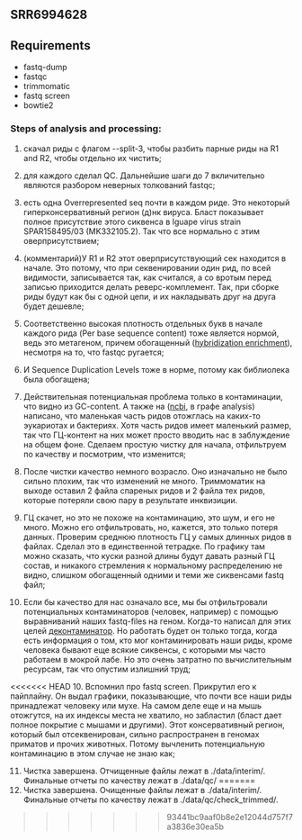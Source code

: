 ## SRR6994628

## Requirements

- fastq-dump
- fastqc
- trimmomatic
- fastq screen
- bowtie2


### Steps of analysis and processing:

1. скачал риды с флагом --split-3, чтобы разбить парные риды на R1 and R2, чтобы отдельно их чистить;

2. для каждого сделал QC. Дальнейшие шаги до 7 вкличительно являются разбором неверных толкований fastqc;

3. есть одна Overrepresented seq почти в каждом риде. Это некоторый гиперконсервативный регион (д)нк вируса.
Бласт показывает полное присутствие этого сиквенса в Iguape virus strain SPAR158495/03 (MK332105.2).
Так что все нормально с этим оверприсутствием;

4. (комментарий)У R1 и R2 этот оверприсутствующий сек находится в начале. Это потому, что при секвенировании один рид, по всей видимости, записывается так, как считался, а со вротым перед записью приходится делать реверс-комплемент. Так, при сборке риды будут как бы с одной цепи, и их накладывать друг на друга будет дешевле;

5. Соответственно высокая плотность отдельных букв в начале каждого рида (Per base sequence content) тоже является нормой, ведь это метагеном, причем обогащенный (<a href="https://www.researchgate.net/figure/A-comparison-of-two-popular-sequence-enrichment-methods-A-For-amplicon-enrichment-PCR_fig1_273781301">hybridization enrichment</a>), несмотря на то, что fastqc ругается;

6. И Sequence Duplication Levels тоже в норме, потому как библиолека была обогащена;

7. Действительная потенциальная проблема только в контаминации, что видно из GC-content. А также на (<a href="https://trace.ncbi.nlm.nih.gov/Traces/sra/?run=SRR6994628">ncbi</a>, в графе analysis) написано, что маленькая часть ридов отожглась на каких-то эукариотах и бактериях. 
Хотя часть ридов имеет маленький размер, так что ГЦ-контент на них может просто вводить нас в заблуждение на общем фоне.
Сделаем простую чистку для начала, отфильтруем по качеству и посмотрим, что изменится;

8. После чистки качество немного возрасло. Оно изначально не было сильно плохим, так что изменений не много.
Триммоматик на выходе оставил 2 файла спареных ридов и 2 файла тех ридов, которые потеряли свою пару в результате инквизиции.

9. ГЦ скачет, но это не похоже на контаминацию, это шум, и его не много. Можно его отфильтровать, но, кажется, это только потеря данных. Проверим среднюю плотность ГЦ у самых длинных ридов в файлах. Сделал это в единственной тетрадке. По графику там можно сказать, что куски разной длины будут давать разный ГЦ состав, и никакого стремления к нормальному распределению не видно, слишком обогащенный одними и теми же сиквенсами fastq файл;

9. Если бы качество для нас означало все, мы бы отфильтровали потенциальных контаминаторов (человек, например) с помощью выравниваний наших fastq-files на геном. Когда-то написал для этих целей <a href="https://github.com/KPOTOH/decontaminator">деконтаминатор</a>. Но работать будет он только тогда, когда есть информация о том, кто мог контаминировать наши риды, кроме человека бывают еще всякие сиквенсы, с которыми мы часто работаем в мокрой лабе. Но это очень затратно по вычислительным ресурсам, так что опустим излишний труд;

<<<<<<< HEAD
10. Вспомнил про fastq screen. Прикрутил его к пайплайну. Он выдал графики, показывающие, что почти все наши риды принадлежат человеку или мухе. На самом деле еще и на мышь отожгутся, на их индексы места не хватило, но забластил (бласт дает полное покрытие с мышами и другими). Этот консервативный регион, который был отсеквенирован, сильно распространен в геномах приматов и прочих животных. Потому вычленить потенциальную контаминацию в этом случае не знаю как;

11. Чистка завершена. Отчищенные файлы лежат в ./data/interim/. Финальные отчеты по качеству лежат в ./data/qc/
=======
10. Чистка завершена. Очищенные файлы лежат в ./data/interim/. Финальные отчеты по качеству лежат в ./data/qc/check_trimmed/.
>>>>>>> 93441bc9aaf0b8e2e12044d757f7a3836e30ea5b
